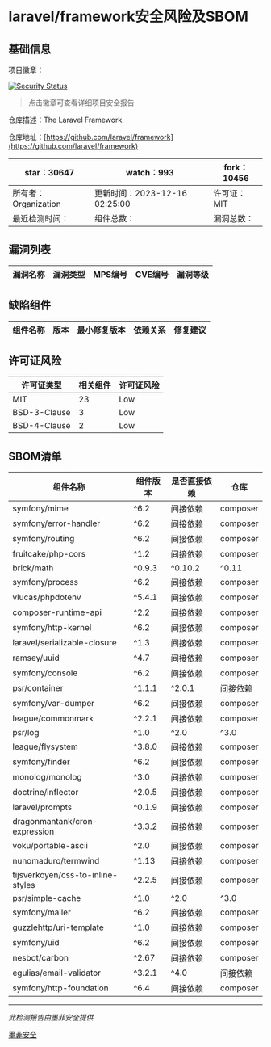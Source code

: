 # laravel/framework安全风险及SBOM

## 基础信息

项目徽章：

[![Security Status](https://www.murphysec.com/platform3/v31/badge/1735733563071877120.svg)](https://www.murphysec.com/console/report/1694415317542723584/1735733563071877120)

> 点击徽章可查看详细项目安全报告

仓库描述：The Laravel Framework.

仓库地址：[https://github.com/laravel/framework](https://github.com/laravel/framework)

| star：30647 | watch：993 | fork：10456 |
| ----------- | -------------- | ------------ |
| 所有者：Organization | 更新时间：2023-12-16 02:25:00 | 许可证：MIT |
| 最近检测时间： | 组件总数： | 漏洞总数： |




## 漏洞列表

| 漏洞名称 | 漏洞类型 | MPS编号 | CVE编号 | 漏洞等级 |
| ------- | ------ | ------- | ------ | ----- |





## 缺陷组件

| 组件名称 | 版本 | 最小修复版本 | 依赖关系 | 修复建议 |
| -------- | ---- | ------------ | -------- | -------- |





## 许可证风险

| 许可证类型 | 相关组件 | 许可证风险 |
| ---------- | -------- | ---------- |
|MIT|23|Low|
|BSD-3-Clause|3|Low|
|BSD-4-Clause|2|Low|




## SBOM清单

| 组件名称 | 组件版本 | 是否直接依赖 | 仓库 |
| -------- | -------- | ------------ | ---- |
|symfony/mime|^6.2|间接依赖|composer|
|symfony/error-handler|^6.2|间接依赖|composer|
|symfony/routing|^6.2|间接依赖|composer|
|fruitcake/php-cors|^1.2|间接依赖|composer|
|brick/math|^0.9.3|^0.10.2|^0.11|间接依赖|composer|
|symfony/process|^6.2|间接依赖|composer|
|vlucas/phpdotenv|^5.4.1|间接依赖|composer|
|composer-runtime-api|^2.2|间接依赖|composer|
|symfony/http-kernel|^6.2|间接依赖|composer|
|laravel/serializable-closure|^1.3|间接依赖|composer|
|ramsey/uuid|^4.7|间接依赖|composer|
|symfony/console|^6.2|间接依赖|composer|
|psr/container|^1.1.1|^2.0.1|间接依赖|composer|
|symfony/var-dumper|^6.2|间接依赖|composer|
|league/commonmark|^2.2.1|间接依赖|composer|
|psr/log|^1.0|^2.0|^3.0|间接依赖|composer|
|league/flysystem|^3.8.0|间接依赖|composer|
|symfony/finder|^6.2|间接依赖|composer|
|monolog/monolog|^3.0|间接依赖|composer|
|doctrine/inflector|^2.0.5|间接依赖|composer|
|laravel/prompts|^0.1.9|间接依赖|composer|
|dragonmantank/cron-expression|^3.3.2|间接依赖|composer|
|voku/portable-ascii|^2.0|间接依赖|composer|
|nunomaduro/termwind|^1.13|间接依赖|composer|
|tijsverkoyen/css-to-inline-styles|^2.2.5|间接依赖|composer|
|psr/simple-cache|^1.0|^2.0|^3.0|间接依赖|composer|
|symfony/mailer|^6.2|间接依赖|composer|
|guzzlehttp/uri-template|^1.0|间接依赖|composer|
|symfony/uid|^6.2|间接依赖|composer|
|nesbot/carbon|^2.67|间接依赖|composer|
|egulias/email-validator|^3.2.1|^4.0|间接依赖|composer|
|symfony/http-foundation|^6.4|间接依赖|composer|


------

*此检测报告由墨菲安全提供*

[墨菲安全](www.murphysec.com)